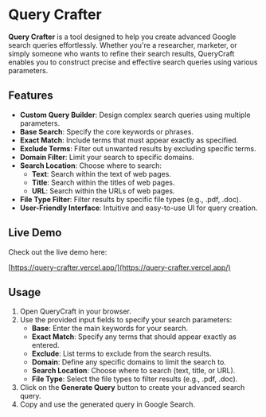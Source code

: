 # Query Crafter

**Query Crafter** is a tool designed to help you create advanced Google search queries effortlessly. Whether you're a researcher, marketer, or simply someone who wants to refine their search results, QueryCraft enables you to construct precise and effective search queries using various parameters.

## Features

- **Custom Query Builder**: Design complex search queries using multiple parameters.
- **Base Search**: Specify the core keywords or phrases.
- **Exact Match**: Include terms that must appear exactly as specified.
- **Exclude Terms**: Filter out unwanted results by excluding specific terms.
- **Domain Filter**: Limit your search to specific domains.
- **Search Location**: Choose where to search:
  - **Text**: Search within the text of web pages.
  - **Title**: Search within the titles of web pages.
  - **URL**: Search within the URLs of web pages.
- **File Type Filter**: Filter results by specific file types (e.g., .pdf, .doc).
- **User-Friendly Interface**: Intuitive and easy-to-use UI for query creation.

## Live Demo

Check out the live demo here:

[https://query-crafter.vercel.app/](https://query-crafter.vercel.app/)

## Usage

1. Open QueryCraft in your browser.
2. Use the provided input fields to specify your search parameters:
   - **Base**: Enter the main keywords for your search.
   - **Exact Match**: Specify any terms that should appear exactly as entered.
   - **Exclude**: List terms to exclude from the search results.
   - **Domain**: Define any specific domains to limit the search to.
   - **Search Location**: Choose where to search (text, title, or URL).
   - **File Type**: Select the file types to filter results (e.g., .pdf, .doc).
3. Click on the **Generate Query** button to create your advanced search query.
4. Copy and use the generated query in Google Search.
